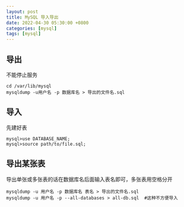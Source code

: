 ```yaml
---
layout: post
title: MySQL 导入导出
date: 2022-04-30 05:30:00 +0800
categories: [mysql]
tags: [mysql]
---
```

## 导出
不能停止服务
```
cd /var/lib/mysql 
mysqldump -u用户名 -p 数据库名 > 导出的文件名.sql
```
## 导入
先建好表
```
mysql>use DATABASE_NAME;   
mysql>source path/to/file.sql;
```
## 导出某张表
导出单张或多张表的话在数据库名后面输入表名即可，多张表用空格分开
```
mysqldump -u 用户名 -p 数据库名 表名 > 导出的文件名.sql 
mysqldump -u 用户名 -p --all-databases > all-db.sql  #这种不方便导入
```